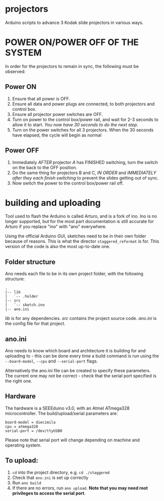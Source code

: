 # projectors
Arduino scripts to advance 3 Kodak slide projectors in various ways.

# POWER ON/POWER OFF OF THE SYSTEM
In order for the projectors to remain in sync, the following must be observed:

## Power ON
1. Ensure that all power is OFF.
2. Ensure all data and power plugs are connected, to both projectors and control box.
3. Ensure all projector power switches are OFF.
4. Turn on power to the control box/power rail, and wait for 2-3 seconds to allow it to start. *You now have 30 seconds to do the next step.*
5. Turn on the power switches for all 3 projectors. When the 30 seconds have elapsed, the cycle will begin as normal

## Power OFF
1. Immediately *AFTER* projector *A* has FINISHED switching, turn the switch on the back to the OFF position.
2. Do the same thing for projectors B and C, *IN ORDER* and *IMMEDIATELY after they each finish switching* to prevent the slides getting out of sync.
3. Now switch the power to the control box/power rail off.

# building and uploading
Tool used to flash the Arduino is called Arturo, and is a fork of ino. Ino is no longer supported, but for the most part documentation is still accurate for Arturo if you replace "ino" with "ano" everywhere.

Using the official Arduino GUI, sketches need to be in their own folder because of reasons. This is what the director `staggered_reformat` is for. This version of the code is also the most up-to-date one.

## Folder structure
Ano needs each file to be in its own project folder, with the following structure:

```
.
|-- lib
|   `-- .holder
|-- src
|   `-- sketch.ino
|-- ano.ini
```

*lib* is for any dependencies.
*src* contains the project source code.
*ano.ini* is the config file for that project.

## ano.ini
Ano needs to know which board and architecture it is building for and uploading to - this can be done every time a build command is run using the `--board-model`, `--cpu` and `--serial-port` flags.

Alternatively the ano.ini file can be created to specify these parameters. The current one may not be correct - check that the serial port specified is the right one.

## Hardware
The hardware is a SEEEduino v3.0, with an Atmel ATmega328 microcontroller. The build/upload/serial parameters are:

```
board-model = diecimila
cpu = atmega328
serial-port = /dev/ttyUSB0
```

Please note that serial port will change depending on machine and operating system. 

## To upload:
1. `cd` into the project directory, e.g. `cd ./staggered`
2. Check that `ano.ini` is set up correctly
3. Run `ano build`
4. If there are no errors, run `ano upload`. **Note that you may need root privileges to access the serial port**.

